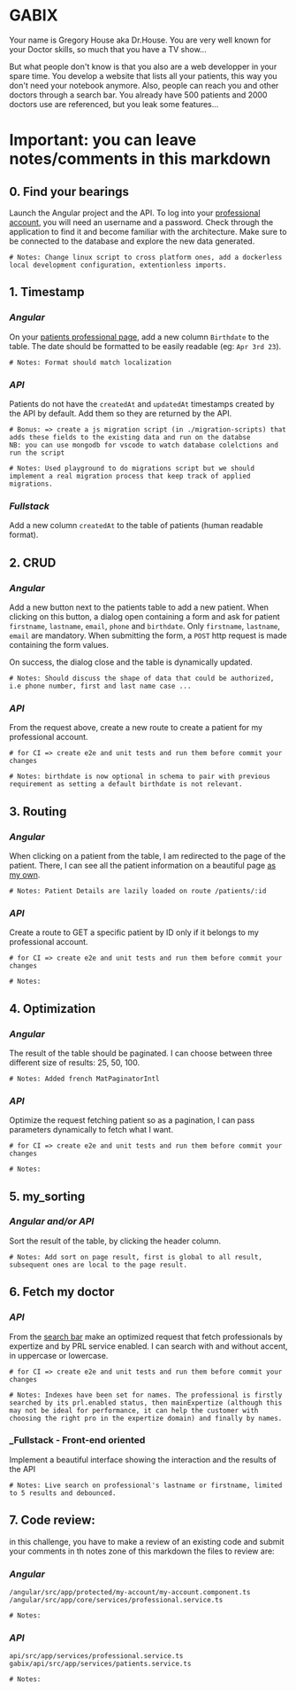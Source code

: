 # GABIX

Your name is Gregory House aka Dr.House. You are very well known for your Doctor skills, so much that you have a TV show...

But what people don't know is that you also are a web developper in your spare time. You develop a website that lists all your patients, this way you don't need your notebook anymore. Also, people can reach you and other doctors through a search bar. You already have 500 patients and 2000 doctors use are referenced, but you leak some features...

# Important: you can leave notes/comments in this markdown

## 0. Find your bearings

Launch the Angular project and the API.
To log into your [professional account](http://localhost:4200/login), you will need an username and a password. Check through the application to find it and become familiar with the architecture. Make sure to be connected to the database and explore the new data generated.

    # Notes: Change linux script to cross platform ones, add a dockerless local development configuration, extentionless imports.

## 1. Timestamp

### _Angular_

On your [patients professional page](http://localhost:4200/professional/patients), add a new column `Birthdate` to the table. The date should be formatted to be easily readable (eg: `Apr 3rd 23`).

    # Notes: Format should match localization

### _API_

Patients do not have the `createdAt` and `updatedAt` timestamps created by the API by default. Add them so they are returned by the API.

    # Bonus: => create a js migration script (in ./migration-scripts) that adds these fields to the existing data and run on the databse
    NB: you can use mongodb for vscode to watch database colelctions and run the script

    # Notes: Used playground to do migrations script but we should implement a real migration process that keep track of applied migrations.

### _Fullstack_

Add a new column `createdAt` to the table of patients (human readable format).

## 2. CRUD

### _Angular_

Add a new button next to the patients table to add a new patient. When clicking on this button, a dialog open containing a form and ask for patient `firstname`, `lastname`, `email`, `phone` and `birthdate`. Only `firstname`, `lastname`, `email` are mandatory. When submitting the form, a `POST` http request is made containing the form values.

On success, the dialog close and the table is dynamically updated.

    # Notes: Should discuss the shape of data that could be authorized, i.e phone number, first and last name case ...

### _API_

From the request above, create a new route to create a patient for my professional account.

    # for CI => create e2e and unit tests and run them before commit your changes

    # Notes: birthdate is now optional in schema to pair with previous requirement as setting a default birthdate is not relevant.

## 3. Routing

### _Angular_

When clicking on a patient from the table, I am redirected to the page of the patient. There, I can see all the patient information on a beautiful page [as my own](http://localhost:4200/professional/me).

    # Notes: Patient Details are lazily loaded on route /patients/:id

### _API_

Create a route to GET a specific patient by ID only if it belongs to my professional account.

    # for CI => create e2e and unit tests and run them before commit your changes

    # Notes:

## 4. Optimization

### _Angular_

The result of the table should be paginated. I can choose between three different size of results: 25, 50, 100.

    # Notes: Added french MatPaginatorIntl

### _API_

Optimize the request fetching patient so as a pagination, I can pass parameters dynamically to fetch what I want.

    # for CI => create e2e and unit tests and run them before commit your changes

    # Notes:

## 5. my_sorting

### _Angular and/or API_

Sort the result of the table, by clicking the header column.

    # Notes: Add sort on page result, first is global to all result, subsequent ones are local to the page result.

## 6. Fetch my doctor

### _API_

From the [search bar](http://localhost:4200/search) make an optimized request that fetch professionals by expertize and by PRL service enabled.
I can search with and without accent, in uppercase or lowercase.

    # for CI => create e2e and unit tests and run them before commit your changes

    # Notes: Indexes have been set for names. The professional is firstly searched by its prl.enabled status, then mainExpertize (although this may not be ideal for performance, it can help the customer with choosing the right pro in the expertize domain) and finally by names.

### \_Fullstack - Front-end oriented

Implement a beautiful interface showing the interaction and the results of the API

    # Notes: Live search on professional's lastname or firstname, limited to 5 results and debounced.

## 7. Code review:

in this challenge, you have to make a review of an existing code and submit your comments in th notes zone of this markdown
the files to review are:

### _Angular_

`/angular/src/app/protected/my-account/my-account.component.ts`  
`/angular/src/app/core/services/professional.service.ts`

    # Notes:

### _API_

`api/src/app/services/professional.service.ts`  
`gabix/api/src/app/services/patients.service.ts`

    # Notes:
